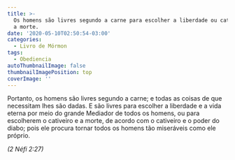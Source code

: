 ```yaml
---
title: >-
  Os homens são livres segundo a carne para escolher a liberdade ou cativeiro e
  a morte.
date: '2020-05-10T02:50:54-03:00'
categories:
  - Livro de Mórmon
tags:
  - Obediencia
autoThumbnailImage: false
thumbnailImagePosition: top
coverImage: ''
---
```

Portanto, os homens são livres segundo a carne; e todas as coisas de que necessitam lhes são dadas. E são livres para escolher a liberdade e a vida eterna por meio do grande Mediador de todos os homens, ou para escolherem o cativeiro e a morte, de acordo com o cativeiro e o poder do diabo; pois ele procura tornar todos os homens tão miseráveis como ele próprio.

_(2 Néfi 2:27)_
